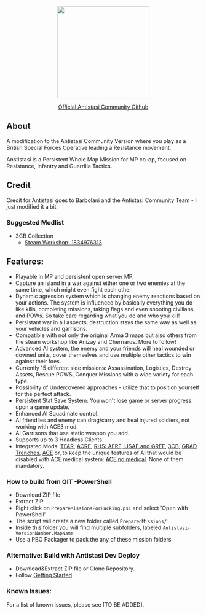 <div>
<p align="center">
    <img src="https://avatars0.githubusercontent.com/u/53788409?s=200&v=4" width="240">
</p>

<p align="center">
    <a href="https://github.com/official-antistasi-community/A3-Antistasi/">
        Official Antistasi Community Github
    </a>
    </a>
</p>

</div>

## About
A modification to the Antistasi Community Version where you play as a British Special Forces Operative leading a Resistance movement.

Anstistasi is a Persistent Whole Map Mission for MP co-op, focused on Resistance, Infantry and Guerrilla Tactics.

## Credit
Credit for Antistasi goes to Barbolani and the Antistasi Community Team - I just modified it a bit

### Suggested Modlist
- 3CB Collection
    - [Steam Workshop: 1834976313](https://steamcommunity.com/sharedfiles/filedetails/?id=1834976313)

## Features:

- Playable in MP and persistent open server MP.
- Capture an island in a war against either one or two enemies at the same time, which might even fight each other.
- Dynamic agression system which is changing enemy reactions based on your actions. The system is influenced by basically everything you do like kills, completing missions, taking flags and even shooting civilians and POWs. So take care regarding what you do and who you kill!
- Persistant war in all aspects, destruction stays the same way as well as your vehicles and garrisons.
- Compatible with not only the original Arma 3 maps but also others from the steam workshop like Anizay and Chernarus. More to follow!
- Advanced AI system, the enemy and your friends will heal wounded or downed units, cover themselves and use multiple other tactics to win against their foes.
- Currently 15 different side missions: Assassination, Logistics, Destroy Assets, Rescue POWS, Conquer Missions with a wide variety for each type.
- Possibility of Undercovered approaches - utilize that to position yourself for the perfect attack.
- Persistent Stat Save System: You won't lose game or server progress upon a game update.
- Enhanced AI Squadmate control.
- AI friendlies and enemy can drag/carry and heal injured soldiers, not working with ACE3 mod.
- AI Garrisons that use static weapon you add.
- Supports up to 3 Headless Clients.
- Integrated Mods: [TFAR](https://steamcommunity.com/sharedfiles/filedetails/?id=620019431), [ACRE](https://steamcommunity.com/sharedfiles/filedetails/?id=751965892), [RHS: AFRF, USAF and GREF](https://steamcommunity.com/workshop/filedetails/?id=843770737), [3CB](https://steamcommunity.com/sharedfiles/filedetails/?id=1834976313), [GRAD Trenches](https://steamcommunity.com/sharedfiles/filedetails/?id=1224892496&searchtext=grad+trenches), [ACE](https://steamcommunity.com/sharedfiles/filedetails/?id=463939057) or, to keep the unique features of AI that would be disabled with ACE medical system: [ACE no medical](https://steamcommunity.com/sharedfiles/filedetails/?id=1316471790). None of them mandatory.

### How to build from GIT -PowerShell
- Download ZIP file
- Extract ZIP
- Right click on `PrepareMissionsForPacking.ps1` and select 'Open with PowerShell'
- The script will create a new folder called `PreparedMissions/`
- Inside this folder you will find multiple subfolders, labeled `Antistasi-VersionNumber.MapName`
- Use a PBO Packager to pack the any of these mission folders

### Alternative: Build with Antistasi Dev Deploy
- Download&Extract ZIP file or Clone Repository.
- Follow [Getting Started](https://github.com/official-antistasi-community/A3-Antistasi/wiki/Build-With-ADD)

### Known Issues:
For a list of known issues, please see [TO BE ADDED].
